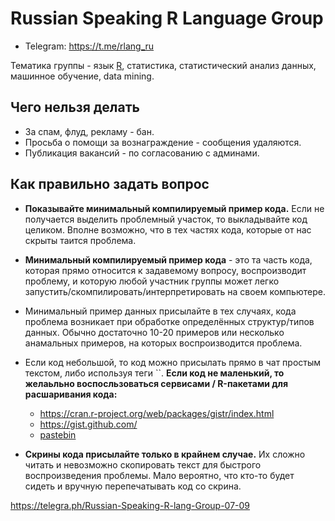 # Russian Speaking R Language Group

- Telegram: https://t.me/rlang_ru  

Тематика группы - язык [R](https://www.r-project.org), статистика, статистический анализ данных, машинное обучение, data mining.


## Чего нельзя делать

- За спам, флуд, рекламу - бан. 
- Просьба о помощи за вознаграждение - сообщения удаляются.
- Публикация вакансий - по согласованию с админами.

## Как правильно задать вопрос

- **Показывайте минимальный компилируемый пример кода.** Если не получается выделить проблемный участок, то выкладывайте код целиком. Вполне возможно, что в тех частях кода, которые от нас скрыты таится проблема.

- **Минимальный компилируемый пример кода** - это та часть кода, которая прямо относится к задавемому вопросу, воспроизводит проблему, и которую любой участник группы может легко запустить/скомпилировать/интерпретировать на своем компьютере.

- Минимальный пример данных присылайте в тех случаях, кода проблема возникает при обработке определённых структур/типов данных. Обычно достаточно 10-20 примеров или несколько анамальных примеров, на которых воспроизводится проблема.

- Если код небольшой, то код можно присылать прямо в чат простым текстом, либо используя теги ``.  **Если код не маленький, то желаьльно воспосльзоваться сервисами / R-пакетами для расшаривания кода:**

    - https://cran.r-project.org/web/packages/gistr/index.html
    - https://gist.github.com/
    - [pastebin](https://github.com/hrbrmstr/pastebin)

- **Скрины кода присылайте только в крайнем случае.** Их сложно читать и невозможно скопировать текст для быстрого воспроизведения проблемы. Мало вероятно, что кто-то будет сидеть и вручную перепечатывать код со скрина. 


https://telegra.ph/Russian-Speaking-R-lang-Group-07-09

